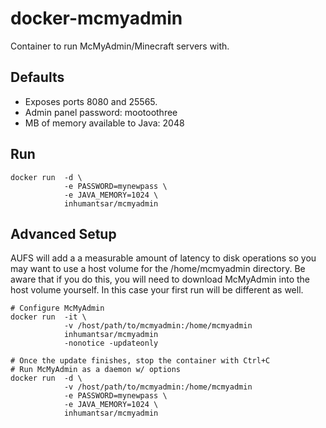 docker-mcmyadmin
================

Container to run McMyAdmin/Minecraft servers with.

## Defaults ##

 - Exposes ports 8080 and 25565.
 - Admin panel password: mootoothree
 - MB of memory available to Java: 2048

## Run ##

    docker run  -d \
                -e PASSWORD=mynewpass \
                -e JAVA_MEMORY=1024 \
                inhumantsar/mcmyadmin

## Advanced Setup ##

AUFS will add a a measurable amount of latency to disk operations so
you may want to use a host volume for the /home/mcmyadmin directory. Be aware
that if you do this, you will need to download McMyAdmin into the host
volume yourself. In this case your first run will be different as well.

    # Configure McMyAdmin
    docker run  -it \
                -v /host/path/to/mcmyadmin:/home/mcmyadmin
                inhumantsar/mcmyadmin
                -nonotice -updateonly

    # Once the update finishes, stop the container with Ctrl+C
    # Run McMyAdmin as a daemon w/ options
    docker run  -d \
                -v /host/path/to/mcmyadmin:/home/mcmyadmin
                -e PASSWORD=mynewpass \
                -e JAVA_MEMORY=1024 \
                inhumantsar/mcmyadmin
    
